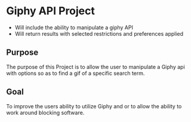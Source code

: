 # Giphy API Project

- Will include the ability to manipulate a giphy API
- Will return results with selected restrictions and preferences applied

## Purpose
The purpose of this Project is to allow the user to manipulate a Giphy api with options so as to find a gif of a specific search term.
## Goal
To improve the users ability to utilize Giphy and or to allow the ability to work around blocking software.
